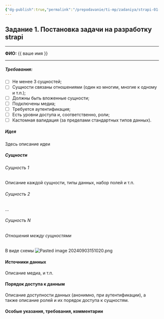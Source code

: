 ```yaml
---
{"dg-publish":true,"permalink":"/prepodavanie/ti-mp/zadaniya/strapi-01-template/","tags":["gardenEntry"]}
---
```



## Задание 1. Постановка задачи на разработку strapi
---
**ФИО:** {{ ваше имя }}

---

##### Требования: 
- [ ] Не менее 3 сущностей;
- [ ] Сущности связаны отношениями (один ко многим, многие к одному и т.п.);
- [ ] Должны быть вложенные сущности;
- [ ] Подключены медиа;
- [ ] Требуется аутентификация;
- [ ] Есть уровни доступа и, соответственно, роли;
- [ ] Кастомная валидация (за пределами стандартных типов данных).

##### Идея
Здесь описание идеи

##### Сущности

###### Сущность 1
Описание каждой сущности, типы данных, набор полей и т.п.
###### Сущность 2

...
###### Сущность N

###### Отношения между сущностями

В виде схемы
![Pasted image 20240903151020.png](/img/user/%D0%9F%D1%80%D0%B5%D0%BF%D0%BE%D0%B4%D0%B0%D0%B2%D0%B0%D0%BD%D0%B8%D0%B5/%D0%A2%D0%B8%D0%9C%D0%9F/%D0%97%D0%B0%D0%B4%D0%B0%D0%BD%D0%B8%D1%8F/attachments/Pasted%20image%2020240903151020.png)

#### Источники данных

Описание медиа, и т.п.

#### Порядок доступа к данным

Описание доступности данных (анонимно, при аутентификации), а также описание ролей и их порядок доступа к сущностям.

#### Особые указания, требования, комментарии

